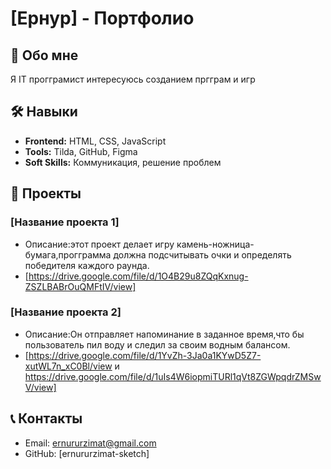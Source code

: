 # [Ернур] - Портфолио

## 👋 Обо мне
Я IT прогграмист интересуюсь созданием пргграм и игр

## 🛠 Навыки
- **Frontend:** HTML, CSS, JavaScript
- **Tools:** Tilda, GitHub, Figma
- **Soft Skills:** Коммуникация, решение проблем

## 📁 Проекты

### [Название проекта 1]
- Описание:этот проект делает игру камень-ножница-бумага,прогграмма должна подсчитывать очки и определять победителя каждого раунда.
- [https://drive.google.com/file/d/1O4B29u8ZQqKxnug-ZSZLBABrOuQMFtIV/view]

### [Название проекта 2]
- Описание:Он отправляет напоминание в заданное время,что бы пользователь пил воду и следил за своим водным балансом.
- [https://drive.google.com/file/d/1YvZh-3Ja0a1KYwD5Z7-xutWL7n_xC0Bl/view и https://drive.google.com/file/d/1uIs4W6iopmiTURl1qVt8ZGWpqdrZMSwV/view]

## 📞 Контакты
- Email: ernururzimat@gmail.com
- GitHub: [ernururzimat-sketch]
